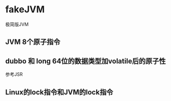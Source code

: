 # fakeJVM
极简版JVM

## JVM 8个原子指令

## dubbo 和 long 64位的数据类型加volatile后的原子性
参考JSR

## Linux的lock指令和JVM的lock指令


